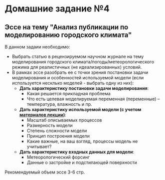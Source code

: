 # Домашние задание №4

## Эссе на тему "Анализ публикации по моделированию городского климата"

В данном задаии необходимо:
- Выбрать статью в рецензируемом научном журнале на тему моделирования городского климата/погоды/метеорологического режима для реалистичных (не идеализированных) условий.
- В рамках эссе разобрать ее с точки зрения постановки задачи моделирования и особенностей используемой модели (если используется несклько моделей - выбрать одну из них): 
  - **Дать характеристику постановки задачи моделирования**:
    - Какая решается прикладная проблема
    - Что есть целевая моделируемая переменная (переменные) – температура, влажность и пр.
  - **Дать характеристику используемой модели (с учетом [материалов лекции](https://github.com/mvarentsov/UClim4HSE-2025/blob/main/presentations/Lecture05%20slides.pdf))**:
    - Масштаб описываемых процессов
    - Размерность модели
    - Степень сложности модели
    - Принцип построения модели
    - Какие важные, на ваш взгляд, процессы модель не учитывает? 
  - **Дать характеристику входных данных для модели**:
    - Метеорологический форсинг
    - Данные о застройке и подстилающей поверхности

Рекомендуемый объем эссе  3-6 стр. 

